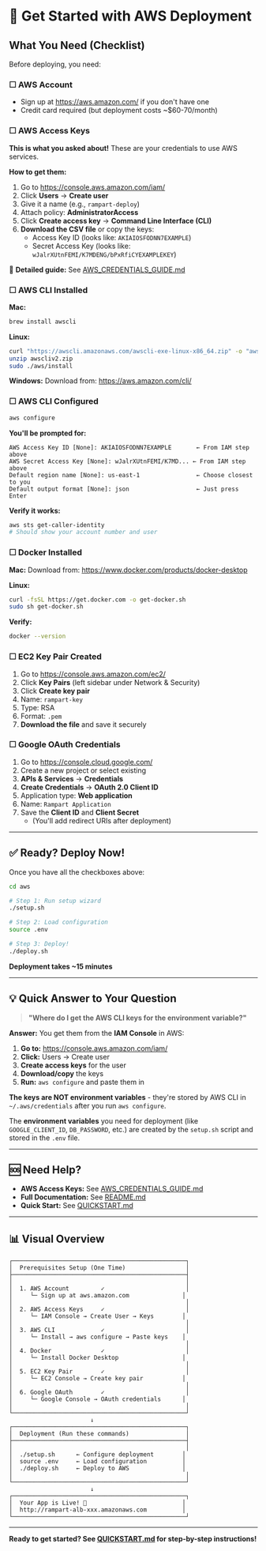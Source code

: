 # 🚀 Get Started with AWS Deployment

## What You Need (Checklist)

Before deploying, you need:

### ☐ AWS Account
- Sign up at https://aws.amazon.com/ if you don't have one
- Credit card required (but deployment costs ~$60-70/month)

### ☐ AWS Access Keys
**This is what you asked about!** These are your credentials to use AWS services.

**How to get them:**
1. Go to https://console.aws.amazon.com/iam/
2. Click **Users** → **Create user**
3. Give it a name (e.g., `rampart-deploy`)
4. Attach policy: **AdministratorAccess**
5. Click **Create access key** → **Command Line Interface (CLI)**
6. **Download the CSV file** or copy the keys:
   - Access Key ID (looks like: `AKIAIOSFODNN7EXAMPLE`)
   - Secret Access Key (looks like: `wJalrXUtnFEMI/K7MDENG/bPxRfiCYEXAMPLEKEY`)

📖 **Detailed guide:** See [AWS_CREDENTIALS_GUIDE.md](AWS_CREDENTIALS_GUIDE.md)

### ☐ AWS CLI Installed

**Mac:**
```bash
brew install awscli
```

**Linux:**
```bash
curl "https://awscli.amazonaws.com/awscli-exe-linux-x86_64.zip" -o "awscliv2.zip"
unzip awscliv2.zip
sudo ./aws/install
```

**Windows:**
Download from: https://aws.amazon.com/cli/

### ☐ AWS CLI Configured

```bash
aws configure
```

**You'll be prompted for:**
```
AWS Access Key ID [None]: AKIAIOSFODNN7EXAMPLE       ← From IAM step above
AWS Secret Access Key [None]: wJalrXUtnFEMI/K7MD... ← From IAM step above
Default region name [None]: us-east-1                ← Choose closest to you
Default output format [None]: json                   ← Just press Enter
```

**Verify it works:**
```bash
aws sts get-caller-identity
# Should show your account number and user
```

### ☐ Docker Installed

**Mac:**
Download from: https://www.docker.com/products/docker-desktop

**Linux:**
```bash
curl -fsSL https://get.docker.com -o get-docker.sh
sudo sh get-docker.sh
```

**Verify:**
```bash
docker --version
```

### ☐ EC2 Key Pair Created

1. Go to https://console.aws.amazon.com/ec2/
2. Click **Key Pairs** (left sidebar under Network & Security)
3. Click **Create key pair**
4. Name: `rampart-key`
5. Type: RSA
6. Format: `.pem`
7. **Download the file** and save it securely

### ☐ Google OAuth Credentials

1. Go to https://console.cloud.google.com/
2. Create a new project or select existing
3. **APIs & Services** → **Credentials**
4. **Create Credentials** → **OAuth 2.0 Client ID**
5. Application type: **Web application**
6. Name: `Rampart Application`
7. Save the **Client ID** and **Client Secret**
   - (You'll add redirect URIs after deployment)

---

## ✅ Ready? Deploy Now!

Once you have all the checkboxes above:

```bash
cd aws

# Step 1: Run setup wizard
./setup.sh

# Step 2: Load configuration
source .env

# Step 3: Deploy!
./deploy.sh
```

**Deployment takes ~15 minutes**

---

## 💡 Quick Answer to Your Question

> **"Where do I get the AWS CLI keys for the environment variable?"**

**Answer:** You get them from the **IAM Console** in AWS:

1. **Go to:** https://console.aws.amazon.com/iam/
2. **Click:** Users → Create user
3. **Create access keys** for the user
4. **Download/copy** the keys
5. **Run:** `aws configure` and paste them in

**The keys are NOT environment variables** - they're stored by AWS CLI in `~/.aws/credentials` after you run `aws configure`.

The **environment variables** you need for deployment (like `GOOGLE_CLIENT_ID`, `DB_PASSWORD`, etc.) are created by the `setup.sh` script and stored in the `.env` file.

---

## 🆘 Need Help?

- **AWS Access Keys:** See [AWS_CREDENTIALS_GUIDE.md](AWS_CREDENTIALS_GUIDE.md)
- **Full Documentation:** See [README.md](README.md)
- **Quick Start:** See [QUICKSTART.md](QUICKSTART.md)

---

## 📊 Visual Overview

```
┌─────────────────────────────────────────────────┐
│  Prerequisites Setup (One Time)                 │
├─────────────────────────────────────────────────┤
│                                                 │
│  1. AWS Account         ✓                       │
│     └─ Sign up at aws.amazon.com               │
│                                                 │
│  2. AWS Access Keys     ✓                       │
│     └─ IAM Console → Create User → Keys        │
│                                                 │
│  3. AWS CLI             ✓                       │
│     └─ Install → aws configure → Paste keys    │
│                                                 │
│  4. Docker              ✓                       │
│     └─ Install Docker Desktop                  │
│                                                 │
│  5. EC2 Key Pair        ✓                       │
│     └─ EC2 Console → Create key pair           │
│                                                 │
│  6. Google OAuth        ✓                       │
│     └─ Google Console → OAuth credentials      │
│                                                 │
└─────────────────────────────────────────────────┘
                       ↓
┌─────────────────────────────────────────────────┐
│  Deployment (Run these commands)                │
├─────────────────────────────────────────────────┤
│                                                 │
│  ./setup.sh      ← Configure deployment        │
│  source .env     ← Load configuration          │
│  ./deploy.sh     ← Deploy to AWS               │
│                                                 │
└─────────────────────────────────────────────────┘
                       ↓
┌─────────────────────────────────────────────────┐
│  Your App is Live! 🎉                           │
│  http://rampart-alb-xxx.amazonaws.com          │
└─────────────────────────────────────────────────┘
```

---

**Ready to get started? See [QUICKSTART.md](QUICKSTART.md) for step-by-step instructions!**
